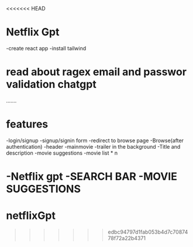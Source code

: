 <<<<<<< HEAD
# Netflix Gpt

-create react app
-install tailwind




# read about ragex email and passwor validation chatgpt
.......
# features
-login/signup
    -signup/signin form
    -redirect to browse page
-Browse(after authentication)
    -header
    -mainmovie
        -trailer in the background
        -Title and description
        -movie suggestions 
            -movie list * n

-Netflix gpt
    -SEARCH BAR
    -MOVIE SUGGESTIONS      
=======
# netflixGpt
>>>>>>> edbc94797d1fab053b4d7c7087478f72a22b4371
